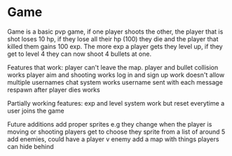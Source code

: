 # Game

Game is a basic pvp game, if one player shoots the other, the player that is shot loses 10 hp, if they lose all their hp (100)
they die and the player that killed them gains 100 exp. The more exp a player gets they level up, if they get to level 4 they 
can now shoot 4 bullets at one. 

Features that work:
player can't leave the map.
player and bullet collision works
player aim and shooting works
log in and sign up work
doesn't allow multiple usernames
chat system works
username sent with each message
respawn after player dies works

Partially working features:
exp and level system work but reset everytime a user joins the game

Future additions
add proper sprites e.g they change when the player is moving or shooting
players get to choose they sprite from a list of around 5
add enemies, could have a player v enemy 
add a map with things players can hide behind
